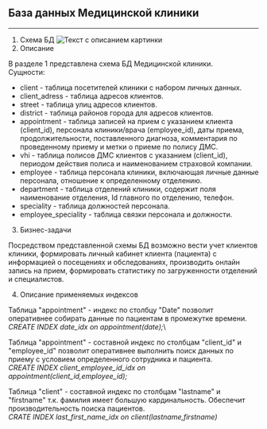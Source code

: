  ## База данных Медицинской клиники

 ********
1. Схема БД <image src="/images/схема2БДpg.png" alt="Текст с описанием картинки">
2. Описание 
 
 В разделе 1 представлена схема БД Медицинской клиники.\
 Сущности:
  * client - таблица посетителей клиники с набором личных данных.
  * client_adress - таблица адресов клиентов.
  * street - таблица улиц адресов клиентов.
  * district - таблица районов города для адресов клиентов.
  * appointment - таблица записей на прием с указанием клиента (client_id), персонала клиники/врача (employee_id), даты приема, продолжительности, поставленного диагноза, комментария по проведенному приему и метки о приеме по полису ДМС.
  * vhi - таблица полисов ДМС клиентов с указанием (client_id), периодом действия полиса и наименованием страховой компании.
  * employee - таблица персонала клиники, включающая личные данные персонала, отношение к определенному отделению.
  * department - таблица отделений клиники, содержит поля наименование отделения, Id главного по отделению, телефон.
  * speciality - таблица должностей персонала.
  * employee_speciality - таблица связки персонала и должности.
 
 3. Бизнес-задачи
 
Посредством представленной схемы БД возможно вести учет клиентов клиники, формировать личный кабинет клиента (пациента) с информацией о посещениях и обследованиях, производить онлайн запись на прием, формировать статистику по загруженности отделений и специалистов.
 
 4. Описание применяемых индексов
 
 Таблица "appointment" - индекс по столбцу "Date" позволит оперативнее собирать данные по пациентам в промежутке времени.\
     _CREATE INDEX date_idx on appointment(date);_\
 
 Таблица "appointment" - составной индекс по столбцам "client_id" и "employee_id" позволит оперативнее выполнить поиск данных по приему с условием определенного сотрудника и пациента.\
     _CREATE INDEX client_employee_id_idx on appointment(client_id,employee_id);_
 
 Таблица "client" - составной индекс по столбцам "lastname" и "firstname" т.к. фамилия имеет большую кардинальность. Обеспечит производительность поиска пациентов.\
    _CRATE INDEX last_first_name_idx on client(lastname,firstname)_
 
